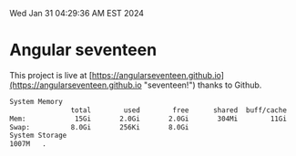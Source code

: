 Wed Jan 31 04:29:36 AM EST 2024

# Angular seventeen


This project is live at [https://angularseventeen.github.io](https://angularseventeen.github.io "seventeen!") thanks to Github.

```bash
System Memory
               total        used        free      shared  buff/cache   available
Mem:            15Gi       2.0Gi       2.0Gi       304Mi        11Gi        13Gi
Swap:          8.0Gi       256Ki       8.0Gi
System Storage
1007M	.
```
